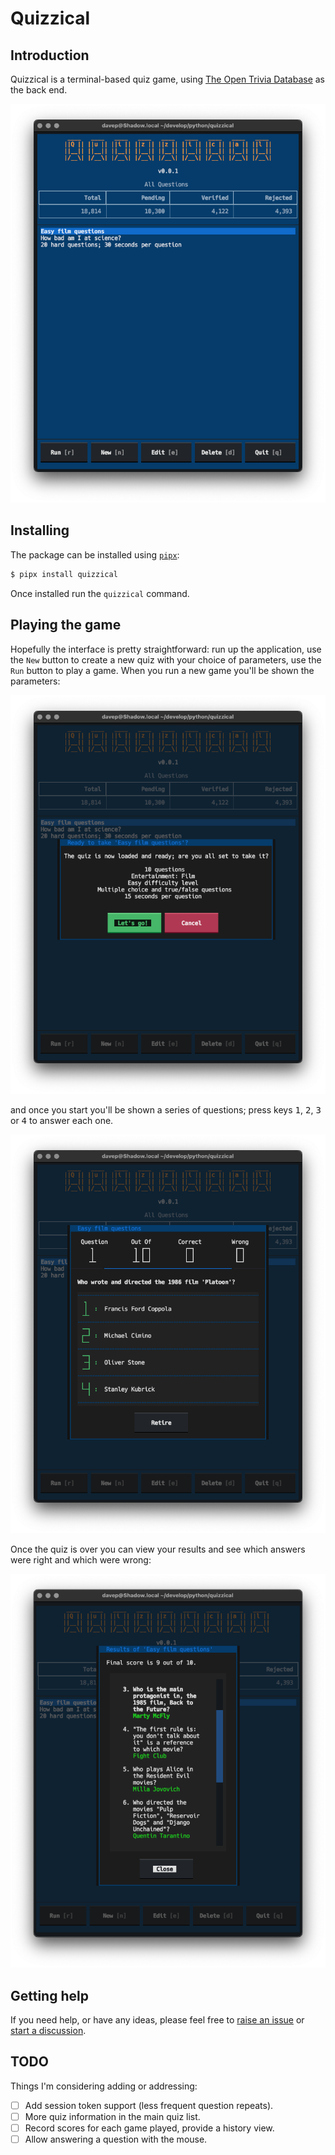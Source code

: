 # Quizzical

## Introduction

Quizzical is a terminal-based quiz game, using [The Open Trivia
Database](https://opentdb.com/) as the back end.

![Quizzical](images/quizzical.png)

## Installing

The package can be installed using [`pipx`](https://pypa.github.io/pipx/):

```sh
$ pipx install quizzical
```

Once installed run the `quizzical` command.

## Playing the game

Hopefully the interface is pretty straightforward: run up the application,
use the `New` button to create a new quiz with your choice of parameters,
use the `Run` button to play a game. When you run a new game you'll be shown
the parameters:

![Starting a new quiz](images/start-quiz.png)

and once you start you'll be shown a series of questions; press keys
<kbd>1</kbd>, <kbd>2</kbd>, <kbd>3</kbd> or <kbd>4</kbd> to answer each one.

![An example question](images/question.png)

Once the quiz is over you can view your results and see which answers were
right and which were wrong:

![Viewing som eresults](images/results.png)

## Getting help

If you need help, or have any ideas, please feel free to [raise an
issue](https://github.com/davep/quizzical/issues) or [start a
discussion](https://github.com/davep/quizzical/discussions).

## TODO

Things I'm considering adding or addressing:

- [ ] Add session token support (less frequent question repeats).
- [ ] More quiz information in the main quiz list.
- [ ] Record scores for each game played, provide a history view.
- [ ] Allow answering a question with the mouse.

[//]: # (README.md ends here)
